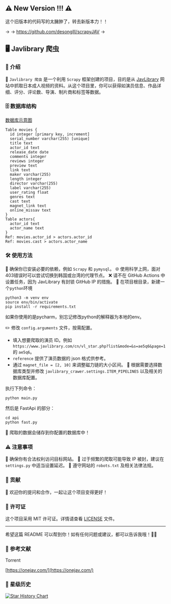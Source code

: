 ## :warning: New Version !!! :warning:

这个旧版本的代码写的太臃肿了，转去新版本力！！

->
-> https://github.com/desonglll/scrapyJAV
->

## 🖥️ Javlibrary 爬虫

### 🌟 介绍

🎥 `Javlibrary 爬虫` 是一个利用 `Scrapy` 框架创建的项目，目的是从 [JavLibrary](https://www.javlibrary.com/)
网站中抓取日本成人视频的资料。从这个项目里，你可以获得如演员信息、作品详细、评分、评论数、导演、制片商和标签等数据。

### 🗄️ 数据库结构

[数据库示意图](https://dbdiagram.io/)

```
Table movies {
  id integer [primary key, increment]
  serial_number varchar(255) [unique]
  title text
  actor_id text
  release_date date
  comments integer
  reviews integer
  preview text
  link text
  maker varchar(255)
  length integer
  director varchar(255)
  label varchar(255)
  user_rating float
  genres text
  cast text
  magnet_link text
  online_missav text
}
Table actors{
  actor_id text
  actor_name text
}
Ref: movies.actor_id > actors.actor_id
Ref: movies.cast > actors.actor_name
```

### 🛠️ 使用方法

🔧 确保你已安装必要的依赖，例如 `Scrapy` 和 `pymysql`。
🌐 使用科学上网，面对403错误时可以尝试切换到韩国或台湾的代理节点。
❌ 请不在 GitHub Actions 中设置任务，因为 JavLibrary 有封锁 GitHub IP 的措施。
🌹 在项目根目录，新建一个`python`环境

```
python3 -m venv env
source env/bin/activate
pip install -r requirements.txt
```

如果你使用的是pycharm，别忘记修改python的解释器为本地的env。

✏️ 修改 `config.arguments` 文件，按需配置。
- 填入想要爬取的演员 ID。例如 `https://www.javlibrary.com/cn/vl_star.php?list&mode=&s=ae5q6&page=1` 的 `ae5q6`。
- `reference` 提供了演员数据的 json 格式供参考。
- 通过 `magnet_file = [2, 10]` 来调整磁力链的大小区间。
📂 根据需要选择数据库类型并修改 `javlibrary_crawer.settings.ITEM_PIPELINES` 以及相关的数据库配置。

执行下列命令：

```
python main.py
```

然后是 FastApi 的部分：

```
cd api
python fast.py
```

🎉 爬取的数据会储存到你配置的数据库中！

### ⚠️ 注意事项

🚫 确保你有合法权利访问目标网站。
🐢 过于频繁的爬取可能导致 IP 被封，建议在 `settings.py` 中适当设置延迟。
📜 遵守网站的 `robots.txt` 及相关法律法规。

### 🤝 贡献

🙌 欢迎你的提问和合作，一起让这个项目变得更好！

### 📜 许可证

这个项目采用 MIT 许可证。详情请查看 [LICENSE](LICENSE) 文件。

---

希望这篇 README 可以帮到你！如有任何问题或建议，都可以告诉我哦！🙋‍♂️

### 📖 参考文献

Torrent

[https://onejav.com/](https://onejav.com/)

### 🌠 星级历史

[![Star History Chart](https://api.star-history.com/svg?repos=desonglll/javlibrary_crawler&type=Date)](https://star-history.com/#desonglll/javlibrary_crawler&Date)
